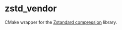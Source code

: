 # zstd_vendor

CMake wrapper for the [Zstandard compression](https://facebook.github.io/zstd/) library.
